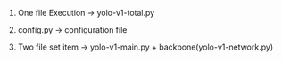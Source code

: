 1. One file Execution -> yolo-v1-total.py

2. config.py -> configuration file

3. Two file set item -> yolo-v1-main.py + backbone(yolo-v1-network.py)
